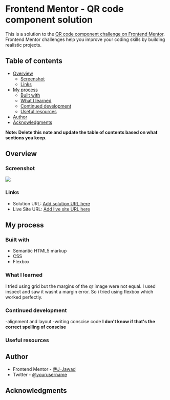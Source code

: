 # Frontend Mentor - QR code component solution

This is a solution to the [QR code component challenge on Frontend Mentor](https://www.frontendmentor.io/challenges/qr-code-component-iux_sIO_H). Frontend Mentor challenges help you improve your coding skills by building realistic projects. 

## Table of contents

- [Overview](#overview)
  - [Screenshot](#screenshot)
  - [Links](#links)
- [My process](#my-process)
  - [Built with](#built-with)
  - [What I learned](#what-i-learned)
  - [Continued development](#continued-development)
  - [Useful resources](#useful-resources)
- [Author](#author)
- [Acknowledgments](#acknowledgments)

**Note: Delete this note and update the table of contents based on what sections you keep.**

## Overview

### Screenshot

![](../qr-code-component-main/solution/Screenshot%202024-08-14%20102852.png)

### Links

- Solution URL: [Add solution URL here](https://your-solution-url.com)
- Live Site URL: [Add live site URL here](https://your-live-site-url.com)

## My process

### Built with

- Semantic HTML5 markup
- CSS
- Flexbox

### What I learned
I tried using grid but the margins of the qr image were not equal. I used inspect and saw it wasnt a margin error. So i tried using flexbox which worked perfectly.

### Continued development

-alignment and layout
-writing conscise code
 **I don't know if that's the correct spelling of conscise**

### Useful resources

## Author

- Frontend Mentor - [@J-Jawad](https://www.frontendmentor.io/profile/J-Jawad)
- Twitter - [@yourusername](https://www.twitter.com/yourusername)


## Acknowledgments

